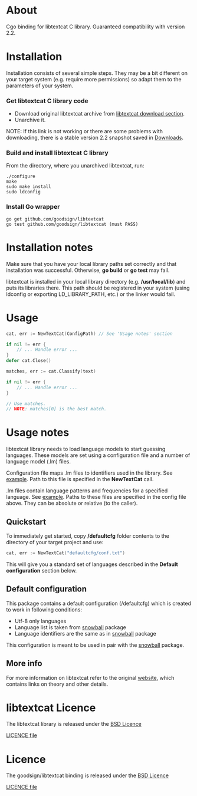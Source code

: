 About
==========

Cgo binding for libtextcat C library. Guaranteed compatibility with version 2.2.

Installation
==========

Installation consists of several simple steps. They may be a bit different on your target system (e.g. require more permissions) so adapt them to the parameters of your system.

### Get libtextcat C library code

* Download original libtextcat archive from [libtextcat download section](http://software.wise-guys.nl/libtextcat/). 
* Unarchive it.

NOTE: If this link is not working or there are some problems with downloading, there is a stable version 2.2 snapshot saved in [Downloads](https://github.com/downloads/goodsign/libtextcat/libtextcat-2.2.tar.gz).

### Build and install libtextcat C library

From the directory, where you unarchived libtextcat, run:

```
./configure
make
sudo make install
sudo ldconfig
```

### Install Go wrapper

```
go get github.com/goodsign/libtextcat
go test github.com/goodsign/libtextcat (must PASS)
```

Installation notes
==========

Make sure that you have your local library paths set correctly and that installation was successful. Otherwise, **go build** or **go test** may fail.

libtextcat is installed in your local library directory (e.g. **/usr/local/lib**) and puts its libraries there. This path should be registered in your system (using ldconfig or exporting LD_LIBRARY_PATH, etc.) or the linker would fail.

Usage
==========

```go
cat, err := NewTextCat(ConfigPath) // See 'Usage notes' section

if nil != err {
    // ... Handle error ...
}
defer cat.Close()

matches, err := cat.Classify(text)

if nil != err {
    // ... Handle error ...
}

// Use matches. 
// NOTE: matches[0] is the best match.

```

Usage notes
==========

libtextcat library needs to load language models to start guessing languages. These models are set using a configuration file and a number of language model (.lm) files.

Configuration file maps .lm files to identifiers used in the library. See [example](https://github.com/goodsign/libtextcat/blob/master/defaultcfg/conf.txt). Path to this file is specified in the **NewTextCat** call.

.lm files contain language patterns and frequencies for a specified language. See [example](https://github.com/goodsign/libtextcat/blob/master/defaultcfg/english.lm). Paths to these files are specified in the config file above. They can be absolute or relative (to the caller).

Quickstart
----------

To immediately get started, copy **/defaultcfg** folder contents to the directory of your target project and use:

```go
cat, err := NewTextCat("defaultcfg/conf.txt")
```

This will give you a standard set of languages described in the **Default configuration** section below.

Default configuration
----------

This package contains a default configuration (/defaultcfg) which is created to work in following conditions:

* Utf-8 only languages
* Language list is taken from [snowball](github.com/goodsign/snowball) package
* Language identifiers are the same as in [snowball](github.com/goodsign/snowball) package

This configuration is meant to be used in pair with the [snowball](github.com/goodsign/snowball) package.

More info
----------

For more information on libtextcat refer to the original [website](http://software.wise-guys.nl/libtextcat/), which contains links on theory and other details.

libtextcat Licence
==========

The libtextcat library is released under the [BSD Licence](http://opensource.org/licenses/bsd-license.php)

[LICENCE file](https://github.com/goodsign/libtextcat/blob/master/LICENCE_libtextcat)

Licence
==========

The goodsign/libtextcat binding is released under the [BSD Licence](http://opensource.org/licenses/bsd-license.php)

[LICENCE file](https://github.com/goodsign/libtextcat/blob/master/LICENCE)